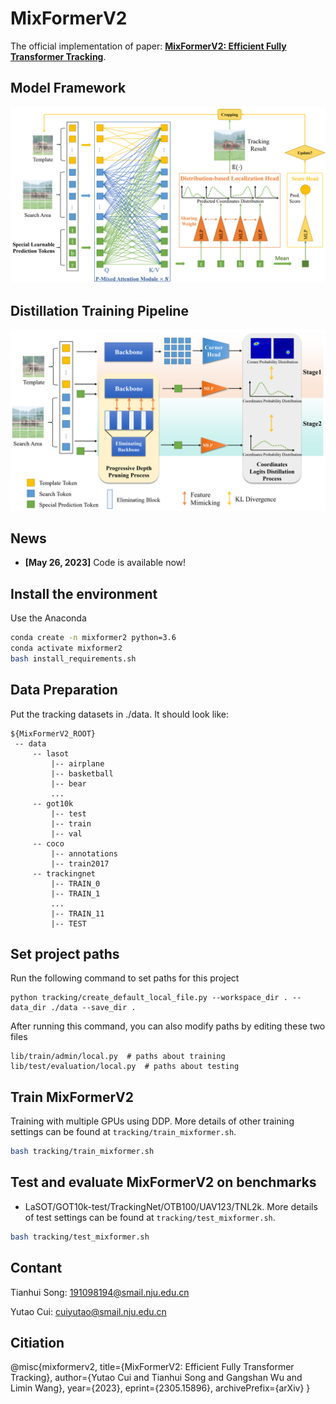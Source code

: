 # MixFormerV2
The official implementation of paper: [**MixFormerV2: Efficient Fully Transformer Tracking**](https://arxiv.org/abs/2305.15896).

## Model Framework
![model](tracking/model.png)

## Distillation Training Pipeline
![training](tracking/training.png)


## News

- **[May 26, 2023]** Code is available now!


## Install the environment
Use the Anaconda
``` bash
conda create -n mixformer2 python=3.6
conda activate mixformer2
bash install_requirements.sh
```


## Data Preparation
Put the tracking datasets in ./data. It should look like:
   ```
   ${MixFormerV2_ROOT}
    -- data
        -- lasot
            |-- airplane
            |-- basketball
            |-- bear
            ...
        -- got10k
            |-- test
            |-- train
            |-- val
        -- coco
            |-- annotations
            |-- train2017
        -- trackingnet
            |-- TRAIN_0
            |-- TRAIN_1
            ...
            |-- TRAIN_11
            |-- TEST
   ```

## Set project paths
Run the following command to set paths for this project
```
python tracking/create_default_local_file.py --workspace_dir . --data_dir ./data --save_dir .
```
After running this command, you can also modify paths by editing these two files
```
lib/train/admin/local.py  # paths about training
lib/test/evaluation/local.py  # paths about testing
```

## Train MixFormerV2

Training with multiple GPUs using DDP. More details of other training settings can be found at `tracking/train_mixformer.sh`.

``` bash
bash tracking/train_mixformer.sh
```

## Test and evaluate MixFormerV2 on benchmarks
- LaSOT/GOT10k-test/TrackingNet/OTB100/UAV123/TNL2k. More details of test settings can be found at `tracking/test_mixformer.sh`.

``` bash
bash tracking/test_mixformer.sh
```

## Contant
Tianhui Song: 191098194@smail.nju.edu.cn

Yutao Cui: cuiyutao@smail.nju.edu.cn 


## Citiation
@misc{mixformerv2,
      title={MixFormerV2: Efficient Fully Transformer Tracking}, 
      author={Yutao Cui and Tianhui Song and Gangshan Wu and Limin Wang},
      year={2023},
      eprint={2305.15896},
      archivePrefix={arXiv}
}
